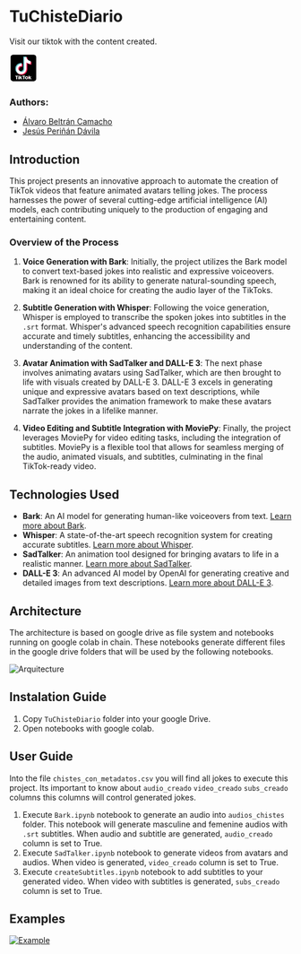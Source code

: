 # TuChisteDiario

Visit our tiktok with the content created.

<a href="https://www.tiktok.com/@tuchistediario">
<img src="etc/tiktok.webp" width="50">
</a>

### Authors:
* [Álvaro Beltrán Camacho](https://www.linkedin.com/in/alvarobeltrancamacho/)
* [Jesús Periñán Dávila](https://www.linkedin.com/in/jesus-perinan-davila/)

## Introduction

This project presents an innovative approach to automate the creation of TikTok videos that feature animated avatars telling jokes. The process harnesses the power of several cutting-edge artificial intelligence (AI) models, each contributing uniquely to the production of engaging and entertaining content. 

### Overview of the Process

1. **Voice Generation with Bark**: Initially, the project utilizes the Bark model to convert text-based jokes into realistic and expressive voiceovers. Bark is renowned for its ability to generate natural-sounding speech, making it an ideal choice for creating the audio layer of the TikToks.

2. **Subtitle Generation with Whisper**: Following the voice generation, Whisper is employed to transcribe the spoken jokes into subtitles in the `.srt` format. Whisper's advanced speech recognition capabilities ensure accurate and timely subtitles, enhancing the accessibility and understanding of the content.

3. **Avatar Animation with SadTalker and DALL-E 3**: The next phase involves animating avatars using SadTalker, which are then brought to life with visuals created by DALL-E 3. DALL-E 3 excels in generating unique and expressive avatars based on text descriptions, while SadTalker provides the animation framework to make these avatars narrate the jokes in a lifelike manner.

4. **Video Editing and Subtitle Integration with MoviePy**: Finally, the project leverages MoviePy for video editing tasks, including the integration of subtitles. MoviePy is a flexible tool that allows for seamless merging of the audio, animated visuals, and subtitles, culminating in the final TikTok-ready video.

## Technologies Used

- **Bark**: An AI model for generating human-like voiceovers from text. [Learn more about Bark](https://github.com/suno-ai/bark).
- **Whisper**: A state-of-the-art speech recognition system for creating accurate subtitles. [Learn more about Whisper](https://github.com/openai/whisper).
- **SadTalker**: An animation tool designed for bringing avatars to life in a realistic manner. [Learn more about SadTalker](https://github.com/OpenTalker/SadTalker).
- **DALL-E 3**: An advanced AI model by OpenAI for generating creative and detailed images from text descriptions. [Learn more about DALL-E 3](https://openai.com/dall-e-3).

## Architecture

The architecture is based on google drive as file system and notebooks running on google colab in chain. These notebooks generate different files in the google drive folders that will be used by the following notebooks.

<image src="etc/tuchistediario architecture.drawio.png" alt="Arquitecture">

## Instalation Guide

1. Copy `TuChisteDiario` folder into your google Drive.
2. Open notebooks with google colab.

## User Guide

Into the file `chistes_con_metadatos.csv` you will find all jokes to execute this project. Its important to know about `audio_creado` `video_creado` `subs_creado` columns this columns will control generated jokes.

1. Execute `Bark.ipynb` notebook to generate an audio into `audios_chistes` folder. This notebook will generate masculine and femenine audios with `.srt` subtitles. When audio and subtitle are generated, `audio_creado` column is set to True.
2. Execute `SadTalker.ipynb` notebook to generate videos from avatars and audios. When video is generated, `video_creado` column is set to True.
3. Execute `createSubtitles.ipynb` notebook to add subtitles to your generated video. When video with subtitles is generated, `subs_creado` column is set to True.

## Examples

[![Example](https://img.youtube.com/vi/7JaV9-eCPTQ/mqdefault.jpg)](https://www.youtube.com/shorts/7JaV9-eCPTQ)


